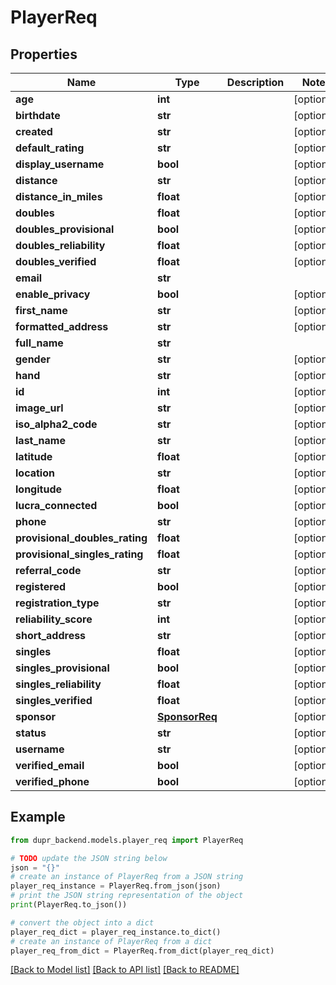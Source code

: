 # PlayerReq


## Properties

Name | Type | Description | Notes
------------ | ------------- | ------------- | -------------
**age** | **int** |  | [optional] 
**birthdate** | **str** |  | [optional] 
**created** | **str** |  | [optional] 
**default_rating** | **str** |  | [optional] 
**display_username** | **bool** |  | [optional] 
**distance** | **str** |  | [optional] 
**distance_in_miles** | **float** |  | [optional] 
**doubles** | **float** |  | [optional] 
**doubles_provisional** | **bool** |  | [optional] 
**doubles_reliability** | **float** |  | [optional] 
**doubles_verified** | **float** |  | [optional] 
**email** | **str** |  | 
**enable_privacy** | **bool** |  | [optional] 
**first_name** | **str** |  | [optional] 
**formatted_address** | **str** |  | [optional] 
**full_name** | **str** |  | 
**gender** | **str** |  | [optional] 
**hand** | **str** |  | [optional] 
**id** | **int** |  | [optional] 
**image_url** | **str** |  | [optional] 
**iso_alpha2_code** | **str** |  | [optional] 
**last_name** | **str** |  | [optional] 
**latitude** | **float** |  | [optional] 
**location** | **str** |  | [optional] 
**longitude** | **float** |  | [optional] 
**lucra_connected** | **bool** |  | [optional] 
**phone** | **str** |  | [optional] 
**provisional_doubles_rating** | **float** |  | [optional] 
**provisional_singles_rating** | **float** |  | [optional] 
**referral_code** | **str** |  | [optional] 
**registered** | **bool** |  | [optional] 
**registration_type** | **str** |  | [optional] 
**reliability_score** | **int** |  | [optional] 
**short_address** | **str** |  | [optional] 
**singles** | **float** |  | [optional] 
**singles_provisional** | **bool** |  | [optional] 
**singles_reliability** | **float** |  | [optional] 
**singles_verified** | **float** |  | [optional] 
**sponsor** | [**SponsorReq**](SponsorReq.md) |  | [optional] 
**status** | **str** |  | [optional] 
**username** | **str** |  | [optional] 
**verified_email** | **bool** |  | [optional] 
**verified_phone** | **bool** |  | [optional] 

## Example

```python
from dupr_backend.models.player_req import PlayerReq

# TODO update the JSON string below
json = "{}"
# create an instance of PlayerReq from a JSON string
player_req_instance = PlayerReq.from_json(json)
# print the JSON string representation of the object
print(PlayerReq.to_json())

# convert the object into a dict
player_req_dict = player_req_instance.to_dict()
# create an instance of PlayerReq from a dict
player_req_from_dict = PlayerReq.from_dict(player_req_dict)
```
[[Back to Model list]](../README.md#documentation-for-models) [[Back to API list]](../README.md#documentation-for-api-endpoints) [[Back to README]](../README.md)


